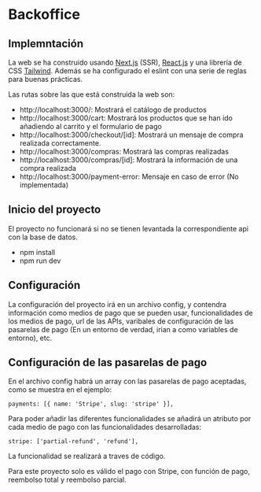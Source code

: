 # Backoffice

## Implemntación

La web se ha construido usando [Next.js](https://nextjs.org) (SSR), [React.js](https://es.reactjs.org) y una librería de CSS [Tailwind](https://tailwindcss.com). Además se ha configurado el eslint con una serie de reglas para buenas prácticas.

Las rutas sobre las que está construida la web son:

- http://localhost:3000/: Mostrará el catálogo de productos
- http://localhost:3000/cart: Mostrará los productos que se han ido añadiendo al carrito y el formulario de pago
- http://localhost:3000/checkout/[id]: Mostrará un mensaje de compra realizada correctamente.
- http://localhost:3000/compras: Mostrará las compras realizadas
- http://localhost:3000/compras/[id]: Mostrará la información de una compra realizada
- http://localhost:3000/payment-error: Mensaje en caso de error (No implementada)

## Inicio del proyecto

El proyecto no funcionará si no se tienen levantada la correspondiente api con la base de datos.

- npm install
- npm run dev

## Configuración

La configuración del proyecto irá en un archivo config, y contendra información como medios de pago que se pueden usar, funcionalidades de los medios de pago, url de las APIs, varibales de configuración de las pasarelas de pago (En un entorno de verdad, irian a como variables de entorno), etc.

## Configuración de las pasarelas de pago

En el archivo config habrá un array con las pasarelas de pago aceptadas, como se muestra en el ejemplo:

    payments: [{ name: 'Stripe', slug: 'stripe' }],

Para poder añadir las diferentes funcionalidades se añadirá un atributo por cada medio de pago con las funcionalidades desarrolladas:

    stripe: ['partial-refund', 'refund'],

La funcionalidad se realizará a traves de código.

Para este proyecto solo es válido el pago con Stripe, con función de pago, reembolso total y reembolso parcial.
